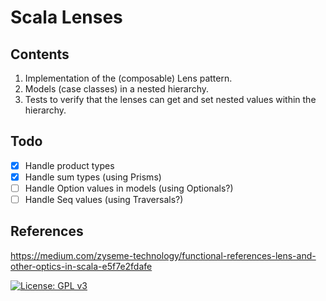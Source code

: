 # Scala Lenses

## Contents

1. Implementation of the (composable) Lens pattern.
2. Models (case classes) in a nested hierarchy.
3. Tests to verify that the lenses can get and set nested values within the hierarchy.

## Todo
- [x] Handle product types
- [x] Handle sum types (using Prisms)
- [ ] Handle Option values in models (using Optionals?)
- [ ] Handle Seq values (using Traversals?)

## References
https://medium.com/zyseme-technology/functional-references-lens-and-other-optics-in-scala-e5f7e2fdafe

[![License: GPL v3](https://img.shields.io/badge/License-GPLv3-blue.svg)](https://www.gnu.org/licenses/gpl-3.0)